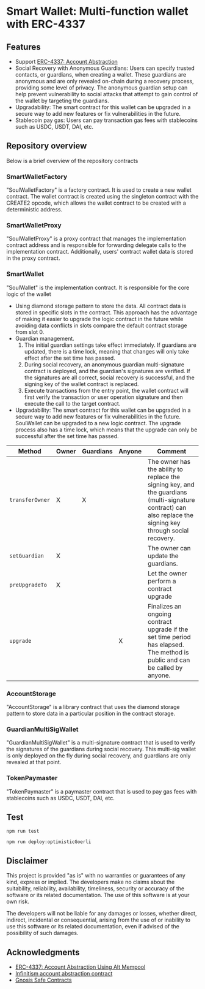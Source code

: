 # Smart Wallet: Multi-function wallet with ERC-4337

## Features
+ Support [ERC-4337: Account Abstraction](https://eips.ethereum.org/EIPS/eip-4337)
+ Social Recovery with Anonymous Guardians: Users can specify trusted contacts, or guardians, when creating a wallet. These guardians are anonymous and are only revealed on-chain during a recovery process, providing some level of privacy. The anonymous guardian setup can help prevent vulnerability to social attacks that attempt to gain control of the wallet by targeting the guardians.
+ Upgradability: The smart contract for this wallet can be upgraded in a secure way to add new features or fix vulnerabilities in the future.
+ Stablecoin pay gas: Users can pay transaction gas fees with stablecoins such as USDC, USDT, DAI, etc.

## Repository overview

Below is a brief overview of the repository contracts

### SmartWalletFactory

"SoulWalletFactory" is a factory contract. It is used to create a new wallet contract. The wallet contract is created using the singleton contract with the CREATE2 opcode, which allows the wallet contract to be created with a deterministic address.

### SmartWalletProxy
"SoulWalletProxy" is a proxy contract that manages the implementation contract address and is responsible for forwarding delegate calls to the implementation contract. Additionally, users' contract wallet data is stored in the proxy contract.

### SmartWallet
"SoulWallet" is the implementation contract. It is responsible for the core logic of the wallet
+ Using diamond storage pattern to store the data. All contract data is stored in specific slots in the contract. This approach has the advantage of making it easier to upgrade the logic contract in the future while avoiding data conflicts in slots compare the default contract storage from slot 0.
+ Guardian management.
  1. The initial guardian settings take effect immediately. If guardians are updated, there is a time lock, meaning that changes will only take effect after the set time has passed.
  2. During social recovery, an anonymous guardian multi-signature contract is deployed, and the guardian's signatures are verified. If the signatures are all correct, social recovery is successful, and the signing key of the wallet contract is replaced.
  3. Execute transactions from the entry point, the wallet contract will first verify the transaction or user operation signature and then execute the call to the target contract.
+ Upgradability: The smart contract for this wallet can be upgraded in a secure way to add new features or fix vulnerabilities in the future. SoulWallet can be upgraded to a new logic contract. The upgrade process also has a time lock, which means that the upgrade can only be successful after the set time has passed.

| Method                        | Owner  | Guardians| Anyone | Comment                                                                                         |
| ----------------------------  | ------ | ------   | ------ | ----------------------------------------------------------------------------------------------- |
| `transferOwner`               | X      | X        |        |  The owner has the ability to replace the signing key, and the guardians (multi-signature contract) can also replace the signing key through social recovery.
|`setGuardian`     | X      |          |        |  The owner can update the guardians.                                               |
| `preUpgradeTo`              | X      |          |        |  Let the owner perform a contract upgrade                                             |
| `upgrade`            |        |          |   X    | Finalizes an ongoing contract upgrade if the set time period has elapsed. The method is public and can be called by anyone. |

### AccountStorage
"AccountStorage" is a library contract that uses the diamond storage pattern to store data in a particular position in the contract storage.

### GuardianMultiSigWallet
"GuardianMultiSigWallet" is a multi-signature contract that is used to verify the signatures of the guardians during social recovery. This multi-sig wallet is only deployed on the fly during social recovery, and guardians are only revealed at that point.

### TokenPaymaster
"TokenPaymaster" is a paymaster contract that is used to pay gas fees with stablecoins such as USDC, USDT, DAI, etc.

## Test
```shell
npm run test
```

```shell
npm run deploy:optimisticGoerli
```
## Disclaimer
This project is provided "as is" with no warranties or guarantees of any kind, express or implied. The developers make no claims about the suitability, reliability, availability, timeliness, security or accuracy of the software or its related documentation. The use of this software is at your own risk.

The developers will not be liable for any damages or losses, whether direct, indirect, incidental or consequential, arising from the use of or inability to use this software or its related documentation, even if advised of the possibility of such damages.

## Acknowledgments
* <a href='https://eips.ethereum.org/EIPS/eip-4337'>ERC-4337: Account Abstraction Using Alt Mempool</a>
* <a href='https://github.com/eth-infinitism/account-abstraction'>Infinitism account abstraction contract</a>
* <a href='https://github.com/safe-global/safe-contracts'>Gnosis Safe Contracts</a>
